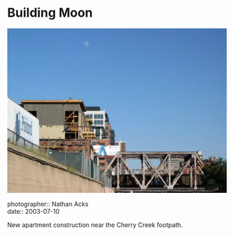 # Building Moon

![A daytime Moon hangs over a steel railroad bridge and nearby construction](assets/2003-07-10-building-moon.webp)

photographer:: Nathan Acks  
date:: 2003-07-10

New apartment construction near the Cherry Creek footpath.
